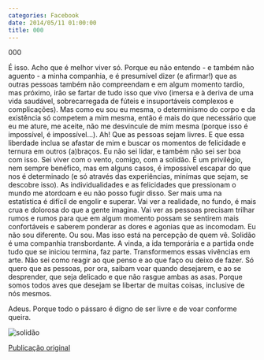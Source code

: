 ```yaml
---
categories: Facebook
date: 2014/05/11 01:00:00
title: 000
---
```


000

É isso. Acho que é melhor viver só. Porque eu não entendo - e também não aguento - a minha companhia, e é presumível dizer (e afirmar!) que as outras pessoas também não compreendam e em algum momento tardio, mas próximo, irão se fartar de tudo isso que vivo (imersa e à deriva de uma vida saudável, sobrecarregada de fúteis e insuportáveis complexos e complicações). Mas como eu sou eu mesma, o determinismo do corpo e da existência só competem a mim mesma, então é mais do que necessário que eu me ature, me aceite, não me desvincule de mim mesma (porque isso é impossível, é impossível...).
Ah! Que as pessoas sejam livres. E que essa liberdade inclua se afastar de mim e buscar os momentos de felicidade e ternura em outros (a)braços. Eu não sei lidar, e também não sei ser boa com isso.
Sei viver com o vento, comigo, com a solidão. É um privilégio, nem sempre benéfico, mas em alguns casos, é impossível escapar do que nos é determinado (e só através das experiências, minímas que sejam, se descobre isso).
As individualidades e as felicidades que pressionam o mundo me atordoam e eu não posso fugir disso. Ser mais uma na estatística é difícil de engolir e superar. Vai ver a realidade, no fundo, é mais crua e dolorosa do que a gente imagina. Vai ver as pessoas precisam trilhar rumos e rumos para que em algum momento possam se sentirem mais confortáveis e saberem ponderar as dores e agonias que as incomodam.
Eu não sou diferente. Ou sou. Mas isso está na percepção de quem vê.
Solidão é uma companhia transbordante. A vinda, a ida temporária e a partida onde tudo que se iniciou termina, faz parte. Transformemos essas vivências em arte. Não sei como reagir ao que penso e ao que faço ou deixo de fazer. Só quero que as pessoas, por ora, saibam voar quando desejarem, e ao se desprender, que seja delicado e que não rasgue ambas as asas. Porque somos todos aves que desejam se libertar de muitas coisas, inclusive de nós mesmos.

Adeus.
Porque todo o pássaro é digno de ser livre e de voar conforme queira.

![solidão][1]

[Publicação original](https://www.facebook.com/photo.php?fbid=1421747494762281&set=a.1418042228466141.1073741828.1418031755133855)

[1]: ../../img/10309651_1421747494762281_2105853823207114099_n.jpg
